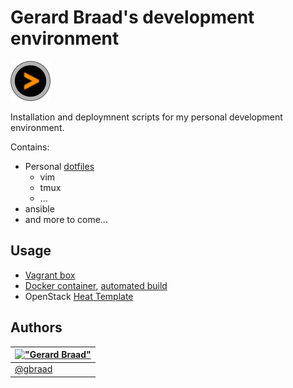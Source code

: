 Gerard Braad's development environment
======================================

!["Prompt"](https://raw.githubusercontent.com/gbraad/assets/gh-pages/icons/prompt-icon-64.png)


Installation and deploymnent scripts for my personal development environment.

Contains:
  * Personal [dotfiles](https://github.com/gbraad/dotfiles)
    * vim
    * tmux
    * ...
  * ansible
  * and more to come...


Usage
-----

  * [Vagrant box](docs/vagrant.md)
  * [Docker container](docs/docker.md), [automated build](https://hub.docker.com/r/gbraad/devenv/)
  * OpenStack [Heat Template](docs/heat.md)


Authors
-------

| [!["Gerard Braad"](http://gravatar.com/avatar/e466994eea3c2a1672564e45aca844d0.png?s=60)](http://gbraad.nl "Gerard Braad <me@gbraad.nl>") |
|---|
| [@gbraad](https://twitter.com/gbraad)  |
